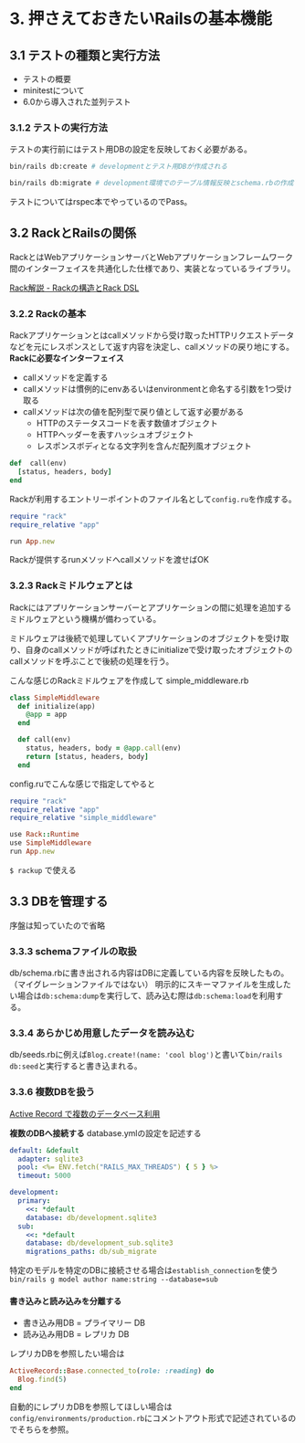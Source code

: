 # 3. 押さえておきたいRailsの基本機能
## 3.1 テストの種類と実行方法
- テストの概要
- minitestについて
- 6.0から導入された並列テスト

### 3.1.2 テストの実行方法
テストの実行前にはテスト用DBの設定を反映しておく必要がある。
```sh
bin/rails db:create # developmentとテスト用DBが作成される

bin/rails db:migrate # development環境でのテーブル情報反映とschema.rbの作成
```

テストについてはrspec本でやっているのでPass。

## 3.2 RackとRailsの関係
RackとはWebアプリケーションサーバとWebアプリケーションフレームワーク間のインターフェイスを共通化した仕様であり、実装となっているライブラリ。

[Rack解説 - Rackの構造とRack DSL](https://qiita.com/higuma/items/838f4f58bc4a0645950a)

### 3.2.2 Rackの基本
Rackアプリケーションとはcallメソッドから受け取ったHTTPリクエストデータなどを元にレスポンスとして返す内容を決定し、callメソッドの戻り地にする。
**Rackに必要なインターフェイス**
- callメソッドを定義する
- callメソッドは慣例的にenvあるいはenvironmentと命名する引数を1つ受け取る
- callメソッドは次の値を配列型で戻り値として返す必要がある
  - HTTPのステータスコードを表す数値オブジェクト
  - HTTPヘッダーを表すハッシュオブジェクト
  - レスポンスボディとなる文字列を含んだ配列風オブジェクト

```ruby
def  call(env)
  [status, headers, body]
end
```
Rackが利用するエントリーポイントのファイル名として`config.ru`を作成する。

```ruby
require "rack"
require_relative "app"

run App.new
```
Rackが提供するrunメソッドへcallメソッドを渡せばOK

### 3.2.3 Rackミドルウェアとは
Rackにはアプリケーションサーバーとアプリケーションの間に処理を追加するミドルウェアという機構が備わっている。

ミドルウェアは後続で処理していくアプリケーションのオブジェクトを受け取り、自身のcallメソッドが呼ばれたときにinitializeで受け取ったオブジェクトのcallメソッドを呼ぶことで後続の処理を行う。

こんな感じのRackミドルウェアを作成して
simple_middleware.rb
```rb
class SimpleMiddleware
  def initialize(app)
    @app = app
  end

  def call(env)
    status, headers, body = @app.call(env)
    return [status, headers, body]
  end
```

config.ruでこんな感じで指定してやると
```ruby
require "rack"
require_relative "app"
require_relative "simple_middleware"

use Rack::Runtime
use SimpleMiddleware
run App.new
```

`$ rackup` で使える

## 3.3 DBを管理する
序盤は知っていたので省略

### 3.3.3 schemaファイルの取扱
db/schema.rbに書き出される内容はDBに定義している内容を反映したもの。（マイグレーションファイルではない）
明示的にスキーマファイルを生成したい場合は`db:schema:dump`を実行して、読み込む際は`db:schema:load`を利用する。

### 3.3.4 あらかじめ用意したデータを読み込む
db/seeds.rbに例えば`Blog.create!(name: 'cool blog')`と書いて`bin/rails db:seed`と実行すると書き込まれる。

### 3.3.6 複数DBを扱う

[Active Record で複数のデータベース利用
](https://railsguides.jp/active_record_multiple_databases.html)

**複数のDBへ接続する**
database.ymlの設定を記述する
```yaml
default: &default
  adapter: sqlite3
  pool: <%= ENV.fetch("RAILS_MAX_THREADS") { 5 } %>
  timeout: 5000

development:
  primary:
    <<: *default
    database: db/development.sqlite3
  sub:
    <<: *default
    database: db/development_sub.sqlite3
    migrations_paths: db/sub_migrate
```

特定のモデルを特定のDBに接続させる場合は`establish_connection`を使う
`bin/rails g model author name:string --database=sub`

#### 書き込みと読み込みを分離する
- 書き込み用DB = プライマリー DB
- 読み込み用DB = レプリカ DB

レプリカDBを参照したい場合は
```ruby
ActiveRecord::Base.connected_to(role: :reading) do
  Blog.find(5)
end
```
自動的にレプリカDBを参照してほしい場合は`config/environments/production.rb`にコメントアウト形式で記述されているのでそちらを参照。
